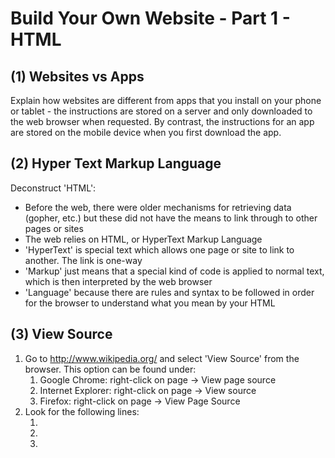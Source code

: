 Build Your Own Website - Part 1 - HTML
======================================

(1) Websites vs Apps
--------------------
Explain how websites are different from apps that you install on your phone or tablet - the instructions are stored on a server and only downloaded to the web browser when requested. By contrast, the instructions for an app are stored on the mobile device when you first download the app.

(2) Hyper Text Markup Language
------------------------------
Deconstruct 'HTML':
* Before the web, there were older mechanisms for retrieving data (gopher, etc.) but these did not have the means to link through to other pages or sites
* The web relies on HTML, or HyperText Markup Language
* 'HyperText' is special text which allows one page or site to link to another. The link is one-way
* 'Markup' just means that a special kind of code is applied to normal text, which is then interpreted by the web browser
* 'Language' because there are rules and syntax to be followed in order for the browser to understand what you mean by your HTML

(3) View Source
---------------
1. Go to http://www.wikipedia.org/ and select 'View Source' from the browser. This option can be found under:
	1. Google Chrome: right-click on page -> View page source
	1. Internet Explorer: right-click on page -> View source
	1. Firefox: right-click on page -> View Page Source
1. Look for the following lines:
	1. <html ...
	1. <head ...
	1. <title ...
	1. <body ...
1. We can see that a webpage is defined by lots of text instructions - this is HTML

(4) HEAD + BODY = Snowman!
--------------------------
1. Draw a large circle on a whiteboard, towards the bottom part of the page
1. Draw a smaller circle resting on the first one
1. What does this look like?
	1. A snowman!
1. Where do the snowman's eyes/nose/buttons go?
1. Similarly, HTML has:
	1. Head
	1. Body
1. The head and body sections each contain different HTML elements

(5) Example HTML
----------------
We're going to start with a basic 'snowman' webpage.

Open up a text editor:
* Notepad (Windows)
* TextEdit (OSX) - 

Enter the following text

```
<!DOCTYPE html>
<html>
	<head>
	</head>
	<body>
	</body>
</html>
```
Ignore the reason for the first line containing `<!DOCTYPE html>` - this is a more advanced topic. For now, we just need to know that this first line means we're using the latest HTML version, HTML 5.

Save this file as `byow.html` on your computer, and then double-click on the file from within the file explorer to launch your web browser and view the file.

The browser will display a blank page, because at the moment, although our web page contains some text, it does not contain any *displayable* text, only markup.

(6) Title
---------
We'll now change the title of the page so that the browser displays the page title in the system menu.

Back in the text editor, change the text to look like this:
```
<!DOCTYPE html>
<html>
	<head>
		<title>BYOW - Build Your Own Website</title>
	</head>
	<body>
	</body>
</html>
```
Save the file, and refresh the page in your browser. You should see that the page title (in the tab, or in the system menu) now says 'BYOW - Build Your Own Website'.

(7) Heading
-----------
We'll now add a heading, making some text appear in the page.

Back in the text editor, change the text to look like this:
```
<!DOCTYPE html>
<html>
	<head>
		<title>BYOW - Build Your Own Website</title>
	</head>
	<body>
		<h1>I built my own web page!</h1>
	</body>
</html>
```
Save the file, and refresh the page in your browser. You should see that the page now displays a heading (in bold): 'I built my own web page!'.


(8) Font Style (Typeface)
-------------------------
Let's change the typeface to something more modern.

Back in the text editor, change the text to look like this:
```
<!DOCTYPE html>
<html>
	<head>
		<title>BYOW - Build Your Own Website</title>
		<style type="text/css">
			body {font-family: sans-serif;}
		</style>
	</head>
	<body>
		<h1>I built my own web page!</h1>
	</body>
</html>
```
That is, just after the `<title />` element, and within the `<head />` element, add the following markup:
```
		<style type="text/css">
			body {font-family: sans-serif;}
		</style>
```

Save the file, and refresh the page in your browser. You should see that the typeface uses a sans-serif font. Instead of 'Arial' you can also choose 'serif', 'Monospace', or 'cursive'; there are more advanced options, but we'll not cover those here. 

(9) Images
----------
We'll now add an image to the page.

The important thing to know about images (and other multi-media files, such as Flash, and videos) is that they are not stored in the HTML itself, but are stored separately somewhere on a server, and retrieved and displayed by the web browser when it processes the HTML page.

Back in the text editor, change the text to look like this:
```
<!DOCTYPE html>
<html>
	<head>
		<title>BYOW - Build Your Own Website</title>
		<style type="text/css">
			body {font-family: sans-serif;}
		</style>
	</head>
	<body>
		<h1>I built my own web page!</h1>
		<p>Here is a picture of a cat:</p>
		<img src="http://upload.wikimedia.org/wikipedia/commons/4/4c/Lolcat.jpg" />
	</body>
</html>
```
That is, include the following markup just after the `<h1 />` element, and inside the `<body /> element:
```
		<p>Here is a picture of a cat:</p>
		<img src="http://upload.wikimedia.org/wikipedia/commons/4/4c/Lolcat.jpg" />
```
The `<p>` element signifies a paragraph of text, and the `<img />` element directs the browser to include an image. The 'src' attribute tells the browser where to look for the image; in this case, we're taking the image from the Wikipedia website.

Save the file, and refresh the page in your browser. You should see the text 'Here is a picture of a cat:' followed by a large picture of a cat asleep.  

(10) Basic styles
-----------------
We'll now change the styles for the page to make the image display a bit nicer.

Back in the text editor, change the text to look like this:
```
<!DOCTYPE html>
<html>
	<head>
		<title>BYOW - Build Your Own Website</title>
		<style type="text/css">
			body {font-family: sans-serif;}
			img {border-width: 10px; border-style:ridge; width: 30%;}
		</style>
	</head>
	<body>
		<h1>I built my own web page!</h1>
		<p>Here is a picture of a cat:</p>
		<img src="http://upload.wikimedia.org/wikipedia/commons/4/4c/Lolcat.jpg" />
	</body>
</html>
```
That is, include the following markup just after the `body {font-family: sans-serif;}` declaration, inside the `<style />` element:
```
		img {border-width: 10px; border-style:ridge; width: 30%;}
```
By including a style specification for 'img' items, we're asking the browser to display a border of 10 pixels (px), a ridged border style, and a maximum image width of 30% of the browser's window width.

Save the file, and refresh the page in your browser. You should see that the image is smaller and fits on the page.

(11) Hyperlinks
---------------
We'll now add a hyperlink to the page, linking to another (external) web page.

Back in the text editor, change the text to look like this:
```
<!DOCTYPE html>
<html>
	<head>
		<title>BYOW - Build Your Own Website</title>
		<style type="text/css">
			body {font-family: sans-serif;}
			img {border-width: 10px; border-style:ridge; width: 30%;}
		</style>
	</head>
	<body>
		<h1>I built my own web page!</h1>
		<p>A hyperlink: <a href="http://en.wikipedia.org/wiki/HTML">Here is what Wikipedia has to say about HTML</a></p>
		<p>Here is a picture of a cat:</p>
		<img src="http://upload.wikimedia.org/wikipedia/commons/4/4c/Lolcat.jpg" />
	</body>
</html>
```
That is, include the following markup just after the `<h1 />` declaration, before the `<p />` element:
```
		<p>A hyperlink: <a href="http://en.wikipedia.org/wiki/HTML">Here is what Wikipedia has to say about HTML</a></p>
```
Hyperlinks (called 'anchors', hence the `a` element) specify not only the page or website to link to (using the `href` attribute), but also the text to display in the clickable link.

Save the file, and refresh the page in your browser. The text 'Here is what Wikipedia has to say about HTML' should now appear just after the heading, and if you click the link, it should take you to a Wikipedia page on HTML.

(12) View Source again
----------------------
In your web browser, go to http://www.wikipedia.org/ again (or any other website you know of), and 'view source' - you should now recognise some of the markup commands which are contained in the page.


(13) What have we learnt?
-------------------------
We have looked a the HTML 'source code' used to tell web browsers how to display a page - this is simply text, in HTML.

We have built up a web page step-by-step, adding:
* title
* heading
* text and image
* styles
* hyperlink

It's important to understand that the file we have created is stored only on our local computer at the moment. If we wanted to make this available publically on a website, we'd need to upload it to a server which is publically accessible.
